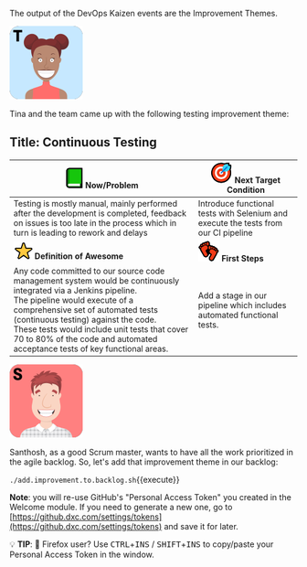 
The output of the DevOps Kaizen events are the Improvement Themes.

![](../../assets/yellow-belt-devops-dojo/devops-kaizen/tina.png)

Tina and the team came up with the following testing improvement theme:

## **Title**: Continuous Testing

| ![](../../assets/yellow-belt-devops-dojo/devops-kaizen/current-state.png) **Now/Problem**  |  ![](../../assets/yellow-belt-devops-dojo/devops-kaizen/target.png) **Next Target Condition**  |
|---|---|
| Testing is mostly manual, mainly performed after the development is completed, feedback on issues is too late in the process which in turn is leading to rework and delays | Introduce functional tests with Selenium and execute the tests from our CI pipeline |
| ![](../../assets/yellow-belt-devops-dojo/devops-kaizen/awesome.png) **Definition of Awesome**  | ![](../../assets/yellow-belt-devops-dojo/devops-kaizen/steps.png) **First Steps** |
| Any code committed to our source code management system would be continuously integrated via a Jenkins pipeline. <br/>The pipeline would execute of a comprehensive set of automated tests (continuous testing) against the code.<br/>These tests would include unit tests that cover 70 to 80% of the code and automated acceptance tests of key functional areas. | Add a stage in our pipeline which includes automated functional tests.  |

![](../../assets/yellow-belt-devops-dojo/devops-kaizen/santhosh.png)

Santhosh, as a good Scrum master, wants to have all the work prioritized in the
agile backlog. So, let's add that improvement theme in our backlog:

 `./add.improvement.to.backlog.sh`{{execute}}

**Note**: you will re-use GitHub's "Personal Access Token" you created in the
Welcome module. If you need to generate a new one, go to
[https://github.dxc.com/settings/tokens](https://github.dxc.com/settings/tokens)
and save it for later.

💡 **TIP**: 🦊 Firefox user? Use <kbd>CTRL</kbd>+<kbd>INS</kbd> /
<kbd>SHIFT</kbd>+<kbd>INS</kbd> to copy/paste your Personal Access Token in the
window.
